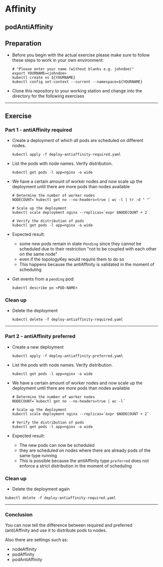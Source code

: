 # Affinity

## podAntiAffinity

## Preparation

* Before you begin with the actual exercise please make sure to follow these steps to work in your own environment:

  ```shell
  # "Please enter your name (without blanks e.g. johndoe)"
  export YOURNAME=<johndoe>
  kubectl create ns ${YOURNAME}
  kubectl config set-context --current --namespace=${YOURNAME}
  ```

* Clone this repository to your working station and change into the directory for the following exercises

---

## Exercise

### Part 1 - antiAffinity required

* Create a deployment of which all pods are scheduled on different nodes.

  ```shell
  kubectl apply -f deploy-antiaffinity-required.yaml 
  ```

* List the pods with node names. Verify distribution.

  ```shell
  kubectl get pods -l app=nginx -o wide
  ```

* We have a certain amount of worker nodes and now scale up the deployment until there are more pods than nodes available

  ```shell
  # Determine the number of worker nodes
  NODECOUNT=`kubectl get no --no-headers=true | wc -l | tr -d " "`
  
  # Scale up the deployment
  kubectl scale deployment nginx --replicas=`expr $NODECOUNT + 2`
  
  # Verify the distribution of pods
  kubectl get pods -l app=nginx -o wide
  ```

* Expected result:
  * some new pods remain in state `Pending` since they cannot be scheduled due to their
    restriction "not to be coupled with each other on the same node"
  * even if the topologyKey would require them to do so
  * This happens because the antiAffinity is validated in the moment of scheduling

* Get events from a `pending` pod:

  ```shell
  kubectl describe po <POD-NAME>
  ```

### Clean up

* Delete the deployment

  ```shell
  kubectl delete -f deploy-antiaffinity-required.yaml
  ```

---

### Part 2 - antiAffinity preferred

* Create a new deployment

  ```shell
  kubectl apply -f deploy-antiaffinity-preferred.yaml
  ```

* List the pods with node names. Verify distribution.

  ```shell
  kubectl get pods -l app=nginx -o wide
  ```

* We have a certain amount of worker nodes and now scale up the deployment until there are more pods than nodes available

  ```shell
  # Determine the number of worker nodes
  NODECOUNT=`kubectl get no --no-headers=true | wc -l`
  
  # Scale up the deployment
  kubectl scale deployment nginx --replicas=`expr $NODECOUNT + 2`
  
  # Verify the distribution of pods
  kubectl get pods -l app=nginx -o wide
  ```

* Expected result:
  * The new pods can now be scheduled
  * they are scheduled on nodes where there are already pods of the same type running
  * This is possible because the antiAffinity type `preferred` does not enforce a strict
    distribution in the moment of scheduling

### Clean up

* Delete the deployment again

```shell
kubectl delete -f deploy-antiaffinity-required.yaml
```

---

### Conclusion

You can now tell the difference between required and preferred (anti)Affinity
and use it to distribute pods to nodes.

Also there are settings such as:
- nodeAffinity
- podAffinity
- podAntiAffinity
